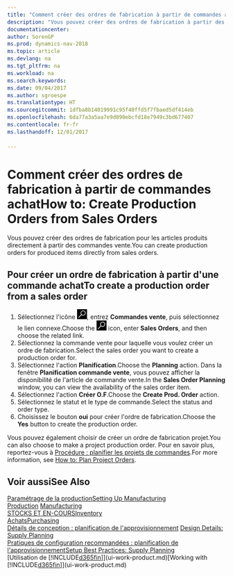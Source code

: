 ```yaml
---
title: "Comment créer des ordres de fabrication à partir de commandes achat"
description: "Vous pouvez créer des ordres de fabrication à partir des commandes vente dans le département Ventes & marketing."
documentationcenter: 
author: SorenGP
ms.prod: dynamics-nav-2018
ms.topic: article
ms.devlang: na
ms.tgt_pltfrm: na
ms.workload: na
ms.search.keywords: 
ms.date: 09/04/2017
ms.author: sgroespe
ms.translationtype: HT
ms.sourcegitcommit: 1dfba8b14019991c95f40ffd5f7fbaed5df414eb
ms.openlocfilehash: 6da77a3a5aa7e9d090ebcfd18e7949c3bd677407
ms.contentlocale: fr-fr
ms.lasthandoff: 12/01/2017

---
```

# <a name="how-to-create-production-orders-from-sales-orders"></a><span data-ttu-id="91517-103">Comment créer des ordres de fabrication à partir de commandes achat</span><span class="sxs-lookup"><span data-stu-id="91517-103">How to: Create Production Orders from Sales Orders</span></span>
<span data-ttu-id="91517-104">Vous pouvez créer des ordres de fabrication pour les articles produits directement à partir des commandes vente.</span><span class="sxs-lookup"><span data-stu-id="91517-104">You can create production orders for produced items directly from sales orders.</span></span>  

## <a name="to-create-a-production-order-from-a-sales-order"></a><span data-ttu-id="91517-105">Pour créer un ordre de fabrication à partir d'une commande achat</span><span class="sxs-lookup"><span data-stu-id="91517-105">To create a production order from a sales order</span></span>  

1.  <span data-ttu-id="91517-106">Sélectionnez l'icône ![Page ou état pour la recherche](media/ui-search/search_small.png "Page ou état pour la recherche"), entrez **Commandes vente**, puis sélectionnez le lien connexe.</span><span class="sxs-lookup"><span data-stu-id="91517-106">Choose the ![Search for Page or Report](media/ui-search/search_small.png "Search for Page or Report icon") icon, enter **Sales Orders**, and then choose the related link.</span></span>  
2.  <span data-ttu-id="91517-107">Sélectionnez la commande vente pour laquelle vous voulez créer un ordre de fabrication.</span><span class="sxs-lookup"><span data-stu-id="91517-107">Select the sales order you want to create a production order for.</span></span>  
3.  <span data-ttu-id="91517-108">Sélectionnez l'action **Planification**.</span><span class="sxs-lookup"><span data-stu-id="91517-108">Choose the **Planning** action.</span></span> <span data-ttu-id="91517-109">Dans la fenêtre **Planification commande vente**, vous pouvez afficher la disponibilité de l'article de commande vente.</span><span class="sxs-lookup"><span data-stu-id="91517-109">In the **Sales Order Planning** window, you can view the availability of the sales order item.</span></span>  
4.  <span data-ttu-id="91517-110">Sélectionnez l'action **Créer O.F**.</span><span class="sxs-lookup"><span data-stu-id="91517-110">Choose the **Create Prod. Order** action.</span></span>  
5.  <span data-ttu-id="91517-111">Sélectionnez le statut et le type de commande.</span><span class="sxs-lookup"><span data-stu-id="91517-111">Select the status and order type.</span></span>  
6.  <span data-ttu-id="91517-112">Choisissez le bouton **oui** pour créer l'ordre de fabrication.</span><span class="sxs-lookup"><span data-stu-id="91517-112">Choose the **Yes** button to create the production order.</span></span>

<span data-ttu-id="91517-113">Vous pouvez également choisir de créer un ordre de fabrication projet.</span><span class="sxs-lookup"><span data-stu-id="91517-113">You can also choose to make a project production order.</span></span> <span data-ttu-id="91517-114">Pour en savoir plus, reportez\-vous à [Procédure : planifier les projets de commandes](production-how-to-plan-project-orders.md).</span><span class="sxs-lookup"><span data-stu-id="91517-114">For more information, see [How to: Plan Project Orders](production-how-to-plan-project-orders.md).</span></span>   

## <a name="see-also"></a><span data-ttu-id="91517-115">Voir aussi</span><span class="sxs-lookup"><span data-stu-id="91517-115">See Also</span></span>  
[<span data-ttu-id="91517-116">Paramétrage de la production</span><span class="sxs-lookup"><span data-stu-id="91517-116">Setting Up Manufacturing</span></span>](production-configure-production-processes.md)  
<span data-ttu-id="91517-117">[Production](production-manage-manufacturing.md)  </span><span class="sxs-lookup"><span data-stu-id="91517-117">[Manufacturing](production-manage-manufacturing.md)  </span></span>  
[<span data-ttu-id="91517-118">STOCKS ET EN-COURS</span><span class="sxs-lookup"><span data-stu-id="91517-118">Inventory</span></span>](inventory-manage-inventory.md)  
[<span data-ttu-id="91517-119">Achats</span><span class="sxs-lookup"><span data-stu-id="91517-119">Purchasing</span></span>](purchasing-manage-purchasing.md)  
<span data-ttu-id="91517-120">[Détails de conception : planification de l'approvisionnement](design-details-supply-planning.md) </span><span class="sxs-lookup"><span data-stu-id="91517-120">[Design Details: Supply Planning](design-details-supply-planning.md) </span></span>  
[<span data-ttu-id="91517-121">Pratiques de configuration recommandées : planification de l'approvisionnement</span><span class="sxs-lookup"><span data-stu-id="91517-121">Setup Best Practices: Supply Planning</span></span>](setup-best-practices-supply-planning.md)  
<span data-ttu-id="91517-122">[Utilisation de [!INCLUDE[d365fin](includes/d365fin_md.md)]](ui-work-product.md)</span><span class="sxs-lookup"><span data-stu-id="91517-122">[Working with [!INCLUDE[d365fin](includes/d365fin_md.md)]](ui-work-product.md)</span></span>

